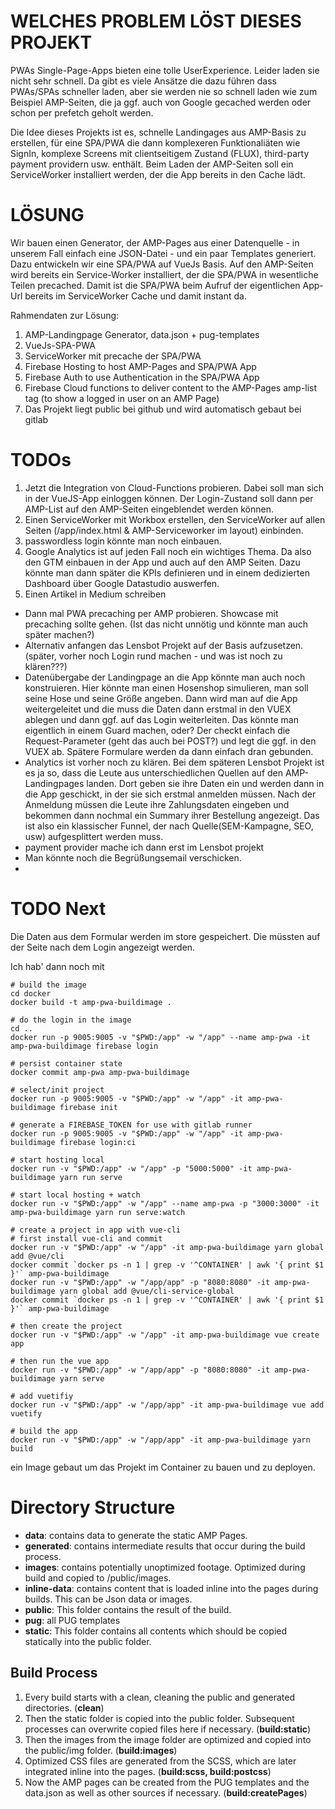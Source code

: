 WELCHES PROBLEM LÖST DIESES PROJEKT
===================================

PWAs Single-Page-Apps bieten eine tolle UserExperience. Leider laden sie nicht sehr schnell. Da gibt es viele Ansätze die dazu führen dass PWAs/SPAs schneller laden, aber sie werden nie so schnell laden wie zum Beispiel AMP-Seiten, die ja ggf. auch von Google gecached werden oder schon per prefetch geholt werden. 

Die Idee dieses Projekts ist es, schnelle Landingages aus AMP-Basis zu erstellen, für eine SPA/PWA die dann komplexeren Funktionaliäten wie SignIn, komplexe Screens mit clientseitigem Zustand (FLUX), third-party payment providern usw. enthält. Beim Laden der AMP-Seiten soll ein ServiceWorker installiert werden, der die App bereits in den Cache lädt.

LÖSUNG
======
Wir bauen einen Generator, der AMP-Pages aus einer Datenquelle - in unserem Fall einfach eine JSON-Datei - und ein paar Templates generiert. Dazu entwickeln wir eine SPA/PWA auf VueJs Basis. Auf den AMP-Seiten wird bereits ein Service-Worker installiert, der die SPA/PWA in wesentliche Teilen precached. Damit ist die SPA/PWA beim Aufruf der eigentlichen App-Url bereits im ServiceWorker Cache und damit instant da. 

Rahmendaten zur Lösung:

1. AMP-Landingpage Generator, data.json + pug-templates
1. VueJs-SPA-PWA
1. ServiceWorker mit precache der SPA/PWA
1. Firebase Hosting to host AMP-Pages and SPA/PWA App
1. Firebase Auth to use Authentication in the SPA/PWA App
1. Firebase Cloud functions to deliver content to the AMP-Pages amp-list tag (to show a logged in user on an AMP Page)
1. Das Projekt liegt public bei github und wird automatisch gebaut bei gitlab

TODOs
=====

1. Jetzt die Integration von Cloud-Functions probieren. Dabei soll man sich in der VueJS-App einloggen können. Der Login-Zustand soll dann per AMP-List auf den AMP-Seiten eingeblendet werden können.
1. Einen ServiceWorker mit Workbox erstellen, den ServiceWorker auf allen Seiten (/app/index.html & AMP-Serviceworker im layout) einbinden.
1. passwordless login könnte man noch einbauen. 
1. Google Analytics ist auf jeden Fall noch ein wichtiges Thema. Da also den GTM einbauen in der App und auch auf den AMP Seiten. Dazu könnte man dann später die KPIs definieren und in einem dedizierten Dashboard über Google Datastudio auswerfen.
1. Einen Artikel in Medium schreiben

- Dann mal PWA precaching per AMP probieren. Showcase mit precaching sollte gehen. (Ist das nicht unnötig und könnte man auch später machen?)
- Alternativ anfangen das Lensbot Projekt auf der Basis aufzusetzen. (später, vorher noch Login rund machen - und was ist noch zu klären???)
- Datenübergabe der Landingpage an die App könnte man auch noch konstruieren. Hier könnte man einen Hosenshop simulieren, man soll seine Hose und seine Größe angeben. Dann wird man auf die App weitergeleitet und die muss die Daten dann erstmal in den VUEX ablegen und dann ggf. auf das Login weiterleiten. Das könnte man eigentlich in einem Guard machen, oder? Der checkt einfach die Request-Parameter (geht das auch bei POST?) und legt die ggf. in den VUEX ab. Spätere Formulare werden da dann einfach dran gebunden. 
- Analytics ist vorher noch zu klären. 
  Bei dem späteren Lensbot Projekt ist es ja so, dass die Leute aus unterschiedlichen Quellen auf den AMP-Landingpages landen. Dort geben sie ihre Daten ein und werden dann in die App geschickt, in der sie sich erstmal anmelden müssen. Nach der Anmeldung müssen die Leute ihre Zahlungsdaten eingeben und bekommen dann nochmal ein Summary ihrer Bestellung angezeigt. Das ist also ein klassischer Funnel, der nach Quelle(SEM-Kampagne, SEO, usw) aufgesplittert werden muss.
- payment provider mache ich dann erst im Lensbot projekt
- Man könnte noch die Begrüßungsemail verschicken. 
- 

TODO Next
=========

Die Daten aus dem Formular werden im store gespeichert. Die müssten auf der Seite nach dem Login angezeigt werden.

Ich hab' dann noch mit 
```
# build the image
cd docker
docker build -t amp-pwa-buildimage .

# do the login in the image
cd ..
docker run -p 9005:9005 -v "$PWD:/app" -w "/app" --name amp-pwa -it amp-pwa-buildimage firebase login

# persist container state
docker commit amp-pwa amp-pwa-buildimage

# select/init project 
docker run -p 9005:9005 -v "$PWD:/app" -w "/app" -it amp-pwa-buildimage firebase init

# generate a FIREBASE_TOKEN for use with gitlab runner
docker run -p 9005:9005 -v "$PWD:/app" -w "/app" -it amp-pwa-buildimage firebase login:ci

# start hosting local
docker run -v "$PWD:/app" -w "/app" -p "5000:5000" -it amp-pwa-buildimage yarn run serve

# start local hosting + watch
docker run -v "$PWD:/app" -w "/app" --name amp-pwa -p "3000:3000" -it amp-pwa-buildimage yarn run serve:watch

# create a project in app with vue-cli
# first install vue-cli and commit 
docker run -v "$PWD:/app" -w "/app" -it amp-pwa-buildimage yarn global add @vue/cli
docker commit `docker ps -n 1 | grep -v '^CONTAINER' | awk '{ print $1 }'` amp-pwa-buildimage
docker run -v "$PWD:/app" -w "/app/app" -p "8080:8080" -it amp-pwa-buildimage yarn global add @vue/cli-service-global
docker commit `docker ps -n 1 | grep -v '^CONTAINER' | awk '{ print $1 }'` amp-pwa-buildimage

# then create the project
docker run -v "$PWD:/app" -w "/app" -it amp-pwa-buildimage vue create app

# then run the vue app
docker run -v "$PWD:/app" -w "/app/app" -p "8080:8080" -it amp-pwa-buildimage yarn serve

# add vuetifiy
docker run -v "$PWD:/app" -w "/app/app" -it amp-pwa-buildimage vue add vuetify

# build the app
docker run -v "$PWD:/app" -w "/app/app" -it amp-pwa-buildimage yarn build

```
ein Image gebaut um das Projekt im Container zu bauen und zu deployen. 

Directory Structure
===================

- **data**: contains data to generate the static AMP Pages. 
- **generated**: contains intermediate results that occur during the build process.
- **images**: contains potentially unoptimized footage. Optimized during build and copied to /public/images.
- **inline-data**: contains content that is loaded inline into the pages during builds. This can be Json data or images.
- **public**: This folder contains the result of the build.
- **pug**: all PUG templates
- **static**: This folder contains all contents which should be copied statically into the public folder.

Build Process
-------------

1. Every build starts with a clean, cleaning the public and generated directories. (**clean**)
1. Then the static folder is copied into the public folder. Subsequent processes can overwrite copied files here if necessary. (**build:static**)
1. Then the images from the image folder are optimized and copied into the public/img folder. (**build:images**)
1. Optimized CSS files are generated from the SCSS, which are later integrated inline into the pages. (**build:scss, build:postcss**)
1. Now the AMP pages can be created from the PUG templates and the data.json as well as other sources if necessary. (**build:createPages**)
